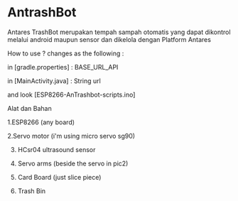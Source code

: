 # AntrashBot
Antares TrashBot merupakan tempah sampah otomatis yang dapat dikontrol melalui android maupun sensor dan dikelola dengan Platform Antares 

How to use ?
changes as the following :

in [gradle.properties] : BASE_URL_API 

in [MainActivity.java] : String url

and look [ESP8266-AnTrashbot-scripts.ino]


Alat dan Bahan 

1.ESP8266 (any board)

2.Servo motor (i'm using micro servo sg90)

3. HCsr04 ultrasound sensor

4. Servo arms (beside the servo in pic2)

3. Card Board (just slice piece)

4. Trash Bin

